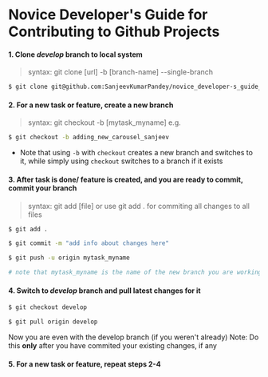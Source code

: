# Novice Developer's Guide for Contributing to Github Projects

#### 1. Clone _develop_ branch to local system

> syntax: git clone [url] -b [branch-name] --single-branch

```sh
$ git clone git@github.com:SanjeevKumarPandey/novice_developer-s_guide_for_contibuting_to_git_repos.git -b develop --single-branch
```
#### 2. For a new task or feature, create a new branch

> syntax: git checkout -b [mytask_myname]
e.g. 
```sh
$ git checkout -b adding_new_carousel_sanjeev
```
- Note that using `-b` with `checkout` creates a new branch and switches to it, while simply using `checkout` switches to a branch if it exists

#### 3. After task is done/ feature is created, and you are ready to commit, commit your branch

> syntax: git add [file] or use git add . for commiting all changes to all files

```sh
$ git add .

$ git commit -m "add info about changes here"

$ git push -u origin mytask_myname

# note that mytask_myname is the name of the new branch you are working in
```
#### 4. Switch to _develop_ branch and pull latest changes for it

```sh
$ git checkout develop

$ git pull origin develop
```

Now you are even with the develop branch (if you weren't already)
Note: Do this **only** after you have commited your existing changes, if any

#### 5. For a new task or feature, repeat steps 2-4

